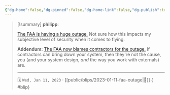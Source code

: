 ```yaml
---
{"dg-home":false,"dg-pinned":false,"dg-home-link":false,"dg-publish":true,"tags":["dgblip"],"created-date":"2023-01-11T00:00:00","disabled rules":["yaml-title","yaml-title-alias","file-name-heading"],"title":"philipp @ 2023-01-11","dg-permalink":"2023/01/11/faa-outage/","updated-date":"2025-04-30T22:27:37","dg-path":"blips/2023-01-11-faa-outage.md","permalink":"/2023/01/11/faa-outage/","dgPassFrontmatter":true}
---
```


> [!summary] **philipp**:
>
> [The FAA is having a huge outage.](https://www.fly.faa.gov/adv/adv_otherdis.jsp?advn=13&adv_date=01112023&facId=DCC&title=NOTAM+SYSTEM+EQUIPMENT+OUTAGE_FYI&titleDate=01/11/23) Not sure how this impacts my subjective level of security when it comes to flying.
>
> **Addendum:**
> [The FAA now blames contractors for the outage.](https://fortune.com/2023/01/13/faa-computer-failure-grounded-thousands-flights-caused-2-contractors-introduced-data-errors-notam-system/) If contractors can bring down your system, then they're not the cause, you (and your system design, _and_ the way you work with externals) are.
> - - -
>
> 🗓️ `Wed, Jan 11, 2023` · [[public/blips/2023-01-11-faa-outage\|🔗]]
{ #blip}

